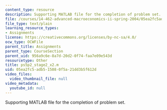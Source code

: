 ```yaml
---
content_type: resource
description: Supporting MATLAB file for the completion of problem set.
file: /courses/14-462-advanced-macroeconomics-ii-spring-2004/05ea2fc5adb515080f5a21dd3b5f612d_ps5p2_stage2_x2.m
file_type: text/plain
learning_resource_types:
- Assignments
license: https://creativecommons.org/licenses/by-nc-sa/4.0/
ocw_type: OCWFile
parent_title: Assignments
parent_type: CourseSection
parent_uid: 956a9c6e-8a7d-20d2-0f74-faa7e09e543d
resourcetype: Other
title: ps5p2_stage2_x2.m
uid: 05ea2fc5-adb5-1508-0f5a-21dd3b5f612d
video_files:
  video_thumbnail_file: null
video_metadata:
  youtube_id: null
---
```

Supporting MATLAB file for the completion of problem set.